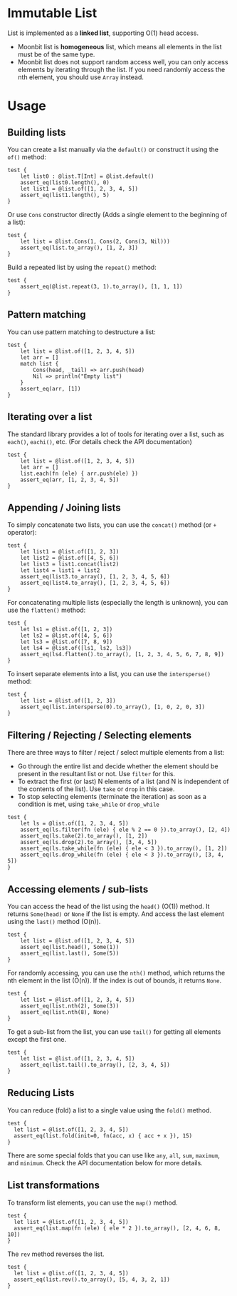 # Immutable List

List is implemented as a **linked list**, supporting O(1) head access.
- Moonbit list is **homogeneous** list, which means all elements in the list must be of the same type.
- Moonbit list does not support random access well, you can only access elements by iterating through the list. If you need randomly access the nth element, you should use `Array` instead.

# Usage

## Building lists 

You can create a list manually via the `default()` or construct it using the `of()` method: 
```moonbit
test {
    let list0 : @list.T[Int] = @list.default()
    assert_eq(list0.length(), 0)
    let list1 = @list.of([1, 2, 3, 4, 5])
    assert_eq(list1.length(), 5)
}
```

Or use `Cons` constructor directly (Adds a single element to the beginning of a list):
```moonbit
test {
    let list = @list.Cons(1, Cons(2, Cons(3, Nil)))
    assert_eq(list.to_array(), [1, 2, 3])
}
```

Build a repeated list by using the `repeat()` method:
```moonbit
test {
    assert_eq(@list.repeat(3, 1).to_array(), [1, 1, 1])
}
```

## Pattern matching
You can use pattern matching to destructure a list:
```moonbit
test {
    let list = @list.of([1, 2, 3, 4, 5])
    let arr = []
    match list {
        Cons(head, _tail) => arr.push(head)
        Nil => println("Empty list")
    }
    assert_eq(arr, [1])
}
```

## Iterating over a list
The standard library provides a lot of tools for iterating over a list, such as `each()`, `eachi()`, etc. (For details check the API documentation)
```moonbit
test {
    let list = @list.of([1, 2, 3, 4, 5])
    let arr = []
    list.each(fn (ele) { arr.push(ele) }) 
    assert_eq(arr, [1, 2, 3, 4, 5])
}
```

## Appending / Joining lists
To simply concatenate two lists, you can use the `concat()` method (or `+` operator):
```moonbit
test {
    let list1 = @list.of([1, 2, 3])
    let list2 = @list.of([4, 5, 6])
    let list3 = list1.concat(list2)
    let list4 = list1 + list2
    assert_eq(list3.to_array(), [1, 2, 3, 4, 5, 6])
    assert_eq(list4.to_array(), [1, 2, 3, 4, 5, 6])
}
```

For concatenating multiple lists (especially the length is unknown), you can use the `flatten()` method:
```moonbit
test {
    let ls1 = @list.of([1, 2, 3])
    let ls2 = @list.of([4, 5, 6])
    let ls3 = @list.of([7, 8, 9])
    let ls4 = @list.of([ls1, ls2, ls3])
    assert_eq(ls4.flatten().to_array(), [1, 2, 3, 4, 5, 6, 7, 8, 9])
}
```

To insert separate elements into a list, you can use the `intersperse()` method:

```moonbit
test {
    let list = @list.of([1, 2, 3])
    assert_eq(list.intersperse(0).to_array(), [1, 0, 2, 0, 3])
}
```

## Filtering / Rejecting / Selecting elements
There are three ways to filter / reject / select multiple elements from a list:
- Go through the entire list and decide whether the element should be present in the resultant list or not. Use `filter` for this.
- To extract the first (or last) N elements of a list (and N is independent of the contents of the list). Use `take` or `drop` in this case.
- To stop selecting elements (terminate the iteration) as soon as a condition is met, using `take_while` or `drop_while`

```moonbit
test {
    let ls = @list.of([1, 2, 3, 4, 5])
    assert_eq(ls.filter(fn (ele) { ele % 2 == 0 }).to_array(), [2, 4])
    assert_eq(ls.take(2).to_array(), [1, 2])
    assert_eq(ls.drop(2).to_array(), [3, 4, 5])
    assert_eq(ls.take_while(fn (ele) { ele < 3 }).to_array(), [1, 2])
    assert_eq(ls.drop_while(fn (ele) { ele < 3 }).to_array(), [3, 4, 5])
}
```

## Accessing elements / sub-lists
You can access the head of the list using the `head()` (O(1)) method. It returns `Some(head)` or `None` if the list is empty.
And access the last element using the `last()` method (O(n)). 

```moonbit
test {
    let list = @list.of([1, 2, 3, 4, 5])
    assert_eq(list.head(), Some(1))
    assert_eq(list.last(), Some(5))
}
```

For randomly accessing, you can use the `nth()` method, which returns the nth element in the list (O(n)). 
If the index is out of bounds, it returns `None`.
```moonbit
test {
    let list = @list.of([1, 2, 3, 4, 5])
    assert_eq(list.nth(2), Some(3))
    assert_eq(list.nth(8), None)
}
```

To get a sub-list from the list, you can use `tail()` for getting all elements except the first one.
```moonbit
test {
    let list = @list.of([1, 2, 3, 4, 5])
    assert_eq(list.tail().to_array(), [2, 3, 4, 5])
}
```

## Reducing Lists
You can reduce (fold) a list to a single value using the `fold()` method.
```moonbit
test {
  let list = @list.of([1, 2, 3, 4, 5])
  assert_eq(list.fold(init=0, fn(acc, x) { acc + x }), 15)
}
```

There are some special folds that you can use like `any`, `all`, `sum`, `maximum`, and `minimum`. Check the API documentation below for more details.

## List transformations
To transform list elements, you can use the `map()` method.
```moonbit
test {
  let list = @list.of([1, 2, 3, 4, 5])
  assert_eq(list.map(fn (ele) { ele * 2 }).to_array(), [2, 4, 6, 8, 10])
}
```

The `rev` method reverses the list.
```moonbit
test {
  let list = @list.of([1, 2, 3, 4, 5])
  assert_eq(list.rev().to_array(), [5, 4, 3, 2, 1])
}
```